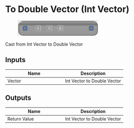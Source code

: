 # To Double Vector (Int Vector)

<div align="left" data-full-width="false"><figure><img src="../../../../.gitbook/assets/to_double_vector_-int_vector.png" alt=""><figcaption></figcaption></figure></div>

Cast from Int Vector to Double Vector

## Inputs

<table><thead><tr><th width="170">Name</th><th>Description</th></tr></thead><tbody><tr><td>Vector</td><td>Int Vector to Double Vector</td></tr></tbody></table>

## Outputs

<table><thead><tr><th width="170">Name</th><th>Description</th></tr></thead><tbody><tr><td>Return Value</td><td>Int Vector to Double Vector</td></tr></tbody></table>
